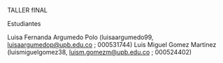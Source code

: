 TALLER fINAL

Estudiantes

Luisa Fernanda Argumedo Polo (luisaargumedo99, luisaargumedop@upb.edu.co ; 000531744) 
Luis Miguel Gomez Martinez (luismiguelgomez38, luism.gomezm@upb.edu.co ; 000524402)
